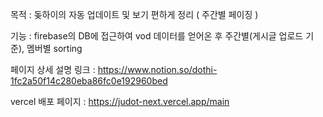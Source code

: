 목적 : 돚하이의 자동 업데이트 및 보기 편하게 정리 ( 주간별 페이징 )

기능 : firebase의 DB에 접근하여 vod 데이터를 얻어온 후 주간별(게시글 업로드 기준), 멤버별 sorting

페이지 상세 설명 링크 : https://www.notion.so/dothi-1fc2a50f14c280eba86fc0e192960bed

vercel 배포 페이지 : https://judot-next.vercel.app/main
